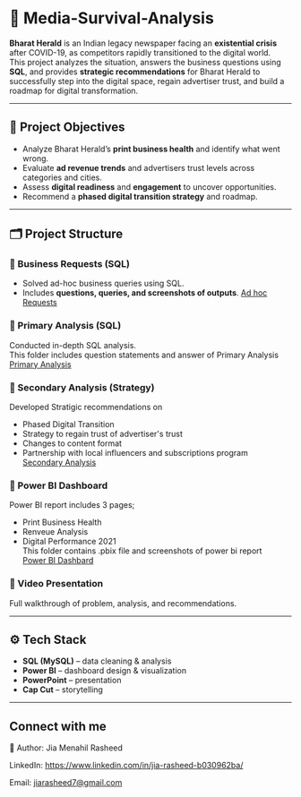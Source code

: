 # 📰 Media-Survival-Analysis 

**Bharat Herald** is an Indian legacy newspaper facing an **existential crisis** after COVID-19, as competitors rapidly transitioned to the digital world.  
This project analyzes the situation, answers the business questions using **SQL**, and provides **strategic recommendations** for Bharat Herald to successfully step into the digital space, regain advertiser trust, and build a roadmap for digital transformation.

---

## 📌 Project Objectives
- Analyze Bharat Herald’s **print business health** and identify what went wrong.
- Evaluate **ad revenue trends** and advertisers trust levels across categories and cities.
- Assess **digital readiness** and **engagement** to uncover opportunities.
- Recommend a **phased digital transition strategy** and roadmap.

---

## 🗂 Project Structure

### 🔹 Business Requests (SQL)
- Solved ad-hoc business queries using SQL.  
- Includes **questions, queries, and screenshots of outputs**. [Ad hoc Requests](https://github.com/Jia-Menahil/Media-Survival-Analysis/tree/main/Ad%20hoc%20Requests)


### 🔹 Primary Analysis (SQL)
Conducted in-depth SQL analysis. <br>
This folder includes question statements and answer of Primary Analysis
[Primary Analysis](https://github.com/Jia-Menahil/Media-Survival-Analysis/tree/main/Primary%20Analysis)


### 🔹 Secondary Analysis (Strategy)
Developed Stratigic recommendations on 
- Phased Digital Transition
- Strategy to regain trust of advertiser's trust
- Changes to content format
- Partnership with local influencers and subscriptions program <br>
[Secondary Analysis](https://github.com/Jia-Menahil/Media-Survival-Analysis/blob/main/Secondary%20Analysis/Secondary%20Analysis%20Answers.pdf)

### 🔹  Power BI Dashboard

Power BI report includes 3 pages; <br>
- Print Business Health
- Renveue Analysis
- Digital Performance 2021 <br>
This folder contains .pbix file and screenshots of power bi report <br>
[Power BI Dashbard](https://github.com/Jia-Menahil/Media-Survival-Analysis/tree/main/Power%20BI%20Dashboard)

### 🔹 Video Presentation

Full walkthrough of problem, analysis, and recommendations. 

---

## ⚙️ Tech Stack

- **SQL (MySQL)** – data cleaning & analysis  
- **Power BI** – dashboard design & visualization  
- **PowerPoint** –  presentation
- **Cap Cut** – storytelling 


---

## Connect with me 
🙋 Author: Jia Menahil Rasheed

LinkedIn: https://www.linkedin.com/in/jia-rasheed-b030962ba/

Email: jiarasheed7@gmail.com
